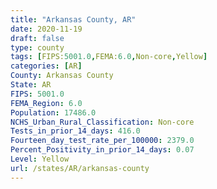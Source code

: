 ```yaml
---
title: "Arkansas County, AR"
date: 2020-11-19
draft: false
type: county
tags: [FIPS:5001.0,FEMA:6.0,Non-core,Yellow]
categories: [AR]
County: Arkansas County
State: AR
FIPS: 5001.0
FEMA_Region: 6.0
Population: 17486.0
NCHS_Urban_Rural_Classification: Non-core
Tests_in_prior_14_days: 416.0
Fourteen_day_test_rate_per_100000: 2379.0
Percent_Positivity_in_prior_14_days: 0.07
Level: Yellow
url: /states/AR/arkansas-county
---
```



